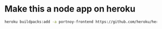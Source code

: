 # Make this a node app on heroku

```sh
heroku buildpacks:add -a portnoy-frontend https://github.com/heroku/heroku-buildpack-nodejs.git
```
